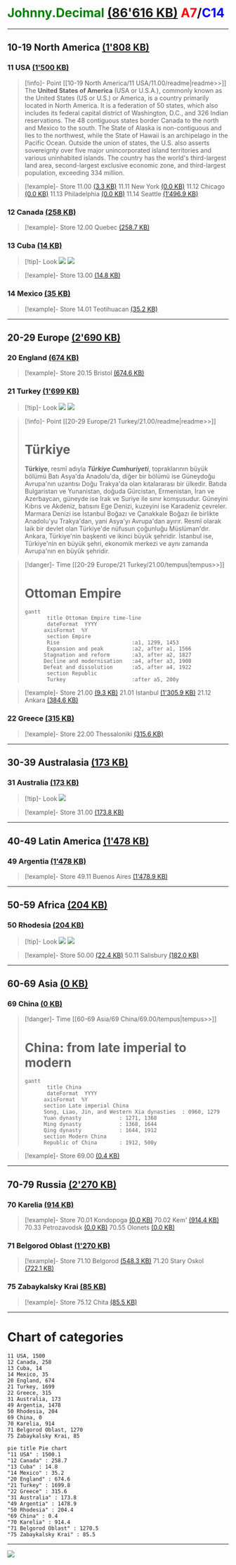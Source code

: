 ﻿# <span style="color:green">Johnny.Decimal</span> [(86'616&nbsp;KB)](<file:///C:\Users\Evgeny\Documents\AutoHotkey\Johnny.Decimal>) <span style="color:red">A7</span>/<span style="color:blue">C14</span>
---
## 10-19 North America [(1'808&nbsp;KB)](<file:///C:\Users\Evgeny\Documents\AutoHotkey\Johnny.Decimal\10-19 North America>)
### 11 USA [(1'500&nbsp;KB)](<file:///C:\Users\Evgeny\Documents\AutoHotkey\Johnny.Decimal\10-19 North America\11 USA>)
> [!info]- Point
> [[10-19 North America/11 USA/11.00/readme|readme>>]]
>The **United States of America** (USA or U.S.A.), commonly known as the United States (US or U.S.) or America, is a country primarily located in North America. It is a federation of 50 states, which also includes its federal capital district of Washington, D.C., and 326 Indian reservations. The 48 contiguous states border Canada to the north and Mexico to the south. The State of Alaska is non-contiguous and lies to the northwest, while the State of Hawaii is an archipelago in the Pacific Ocean. Outside the union of states, the U.S. also asserts sovereignty over five major unincorporated island territories and various uninhabited islands. The country has the world's third-largest land area, second-largest exclusive economic zone, and third-largest population, exceeding 334 million.
>

> [!example]- Store
11.00 [(3.3&nbsp;KB)](<file:///C:\Users\Evgeny\Documents\AutoHotkey\Johnny.Decimal\10-19 North America\11 USA\11.00>)
11.11 New York [(0.0&nbsp;KB)](<file:///C:\Users\Evgeny\Documents\AutoHotkey\Johnny.Decimal\10-19 North America\11 USA\11.11 New York>)
11.12 Chicago [(0.0&nbsp;KB)](<file:///C:\Users\Evgeny\Documents\AutoHotkey\Johnny.Decimal\10-19 North America\11 USA\11.12 Chicago>)
11.13 Philadelphia [(0.0&nbsp;KB)](<file:///C:\Users\Evgeny\Documents\AutoHotkey\Johnny.Decimal\10-19 North America\11 USA\11.13 Philadelphia>)
11.14 Seattle [(1'496.9&nbsp;KB)](<file:///C:\Users\Evgeny\Documents\AutoHotkey\Johnny.Decimal\10-19 North America\11 USA\11.14 Seattle>)

### 12 Canada [(258&nbsp;KB)](<file:///C:\Users\Evgeny\Documents\AutoHotkey\Johnny.Decimal\10-19 North America\12 Canada>)
> [!example]- Store
12.00 Quebec [(258.7&nbsp;KB)](<file:///C:\Users\Evgeny\Documents\AutoHotkey\Johnny.Decimal\10-19 North America\12 Canada\12.00 Quebec>)

### 13 Cuba [(14&nbsp;KB)](<file:///C:\Users\Evgeny\Documents\AutoHotkey\Johnny.Decimal\10-19 North America\13 Cuba>)
> [!tip]- Look
![](<C:\Users\Evgeny\Documents\AutoHotkey\Johnny.Decimal\10-19 North America\13 Cuba\13.00\Coat_of_arms_of_Cuba.svg.png>)&nbsp;![](<C:\Users\Evgeny\Documents\AutoHotkey\Johnny.Decimal\10-19 North America\13 Cuba\13.00\Flag_of_Cuba.svg.png>)&nbsp;

> [!example]- Store
13.00 [(14.8&nbsp;KB)](<file:///C:\Users\Evgeny\Documents\AutoHotkey\Johnny.Decimal\10-19 North America\13 Cuba\13.00>)

### 14 Mexico [(35&nbsp;KB)](<file:///C:\Users\Evgeny\Documents\AutoHotkey\Johnny.Decimal\10-19 North America\14 Mexico>)
> [!example]- Store
14.01 Teotihuacan [(35.2&nbsp;KB)](<file:///C:\Users\Evgeny\Documents\AutoHotkey\Johnny.Decimal\10-19 North America\14 Mexico\14.01 Teotihuacan>)

---
## 20-29 Europe [(2'690&nbsp;KB)](<file:///C:\Users\Evgeny\Documents\AutoHotkey\Johnny.Decimal\20-29 Europe>)
### 20 England [(674&nbsp;KB)](<file:///C:\Users\Evgeny\Documents\AutoHotkey\Johnny.Decimal\20-29 Europe\20 England>)
> [!example]- Store
20.15 Bristol [(674.6&nbsp;KB)](<file:///C:\Users\Evgeny\Documents\AutoHotkey\Johnny.Decimal\20-29 Europe\20 England\20.15 Bristol>)

### 21 Turkey [(1'699&nbsp;KB)](<file:///C:\Users\Evgeny\Documents\AutoHotkey\Johnny.Decimal\20-29 Europe\21 Turkey>)
> [!tip]- Look
![](<C:\Users\Evgeny\Documents\AutoHotkey\Johnny.Decimal\20-29 Europe\21 Turkey\21.00\Flag_of_Turkey.svg.png>)&nbsp;![](<C:\Users\Evgeny\Documents\AutoHotkey\Johnny.Decimal\20-29 Europe\21 Turkey\21.00\Герб_Стамбула.jpg>)&nbsp;

> [!info]- Point
> [[20-29 Europe/21 Turkey/21.00/readme|readme>>]]
># Türkiye
>
>**Türkiye**, resmî adıyla ***Türkiye Cumhuriyeti***, topraklarının büyük bölümü Batı Asya'da Anadolu'da, diğer bir bölümü ise Güneydoğu Avrupa'nın uzantısı Doğu Trakya'da olan kıtalararası bir ülkedir. Batıda Bulgaristan ve Yunanistan, doğuda Gürcistan, Ermenistan, İran ve Azerbaycan, güneyde ise Irak ve Suriye ile sınır komşusudur. Güneyini Kıbrıs ve Akdeniz, batısını Ege Denizi, kuzeyini ise Karadeniz çevreler. Marmara Denizi ise İstanbul Boğazı ve Çanakkale Boğazı ile birlikte Anadolu'yu Trakya'dan, yani Asya'yı Avrupa'dan ayırır. Resmî olarak laik bir devlet olan Türkiye'de nüfusun çoğunluğu Müslüman'dır. Ankara, Türkiye'nin başkenti ve ikinci büyük şehridir. İstanbul ise, Türkiye'nin en büyük şehri, ekonomik merkezi ve aynı zamanda Avrupa'nın en büyük şehridir.
>

> [!danger]- Time
> [[20-29 Europe/21 Turkey/21.00/tempus|tempus>>]]
># Ottoman Empire
>
>```mermaid
>gantt
>        title Ottoman Empire time-line
>        dateFormat  YYYY
>		axisFormat	%Y
>        section Empire
>        Rise						:a1, 1299, 1453
>        Expansion and peak			:a2, after a1, 1566
>		Stagnation and reform		:a3, after a2, 1827
>		Decline and modernisation	:a4, after a3, 1908
>		Defeat and dissolution		:a5, after a4, 1922
>        section Republic
>        Turkey						:after a5, 200y
>```

> [!example]- Store
21.00 [(9.3&nbsp;KB)](<file:///C:\Users\Evgeny\Documents\AutoHotkey\Johnny.Decimal\20-29 Europe\21 Turkey\21.00>)
21.01 Istanbul [(1'305.9&nbsp;KB)](<file:///C:\Users\Evgeny\Documents\AutoHotkey\Johnny.Decimal\20-29 Europe\21 Turkey\21.01 Istanbul>)
21.12 Ankara [(384.6&nbsp;KB)](<file:///C:\Users\Evgeny\Documents\AutoHotkey\Johnny.Decimal\20-29 Europe\21 Turkey\21.12 Ankara>)

### 22 Greece [(315&nbsp;KB)](<file:///C:\Users\Evgeny\Documents\AutoHotkey\Johnny.Decimal\20-29 Europe\22 Greece>)
> [!example]- Store
22.00 Thessaloniki [(315.6&nbsp;KB)](<file:///C:\Users\Evgeny\Documents\AutoHotkey\Johnny.Decimal\20-29 Europe\22 Greece\22.00 Thessaloniki>)

---
## 30-39 Australasia [(173&nbsp;KB)](<file:///C:\Users\Evgeny\Documents\AutoHotkey\Johnny.Decimal\30-39 Australasia>)
### 31 Australia [(173&nbsp;KB)](<file:///C:\Users\Evgeny\Documents\AutoHotkey\Johnny.Decimal\30-39 Australasia\31 Australia>)
> [!tip]- Look
![](<C:\Users\Evgeny\Documents\AutoHotkey\Johnny.Decimal\30-39 Australasia\31 Australia\31.00\Landing_of_Lieutenant_James_Cook_at_Botany_Bay,_29_April_1770_(painting_by_E_Phillips_Fox).jpg>)&nbsp;

> [!example]- Store
31.00 [(173.8&nbsp;KB)](<file:///C:\Users\Evgeny\Documents\AutoHotkey\Johnny.Decimal\30-39 Australasia\31 Australia\31.00>)

---
## 40-49 Latin America [(1'478&nbsp;KB)](<file:///C:\Users\Evgeny\Documents\AutoHotkey\Johnny.Decimal\40-49 Latin America>)
### 49 Argentia [(1'478&nbsp;KB)](<file:///C:\Users\Evgeny\Documents\AutoHotkey\Johnny.Decimal\40-49 Latin America\49 Argentia>)
> [!example]- Store
49.11 Buenos Aires [(1'478.9&nbsp;KB)](<file:///C:\Users\Evgeny\Documents\AutoHotkey\Johnny.Decimal\40-49 Latin America\49 Argentia\49.11 Buenos Aires>)

---
## 50-59 Africa [(204&nbsp;KB)](<file:///C:\Users\Evgeny\Documents\AutoHotkey\Johnny.Decimal\50-59 Africa>)
### 50 Rhodesia [(204&nbsp;KB)](<file:///C:\Users\Evgeny\Documents\AutoHotkey\Johnny.Decimal\50-59 Africa\50 Rhodesia>)
> [!tip]- Look
![](<C:\Users\Evgeny\Documents\AutoHotkey\Johnny.Decimal\50-59 Africa\50 Rhodesia\50.00\Coat_of_arms_of_Southern_Rhodesia_(1924–1980).svg.png>)&nbsp;![](<C:\Users\Evgeny\Documents\AutoHotkey\Johnny.Decimal\50-59 Africa\50 Rhodesia\50.00\Flag_of_Rhodesia_(1968–1979).svg.png>)&nbsp;

> [!example]- Store
50.00 [(22.4&nbsp;KB)](<file:///C:\Users\Evgeny\Documents\AutoHotkey\Johnny.Decimal\50-59 Africa\50 Rhodesia\50.00>)
50.11 Salisbury [(182.0&nbsp;KB)](<file:///C:\Users\Evgeny\Documents\AutoHotkey\Johnny.Decimal\50-59 Africa\50 Rhodesia\50.11 Salisbury>)

---
## 60-69 Asia [(0&nbsp;KB)](<file:///C:\Users\Evgeny\Documents\AutoHotkey\Johnny.Decimal\60-69 Asia>)
### 69 China [(0&nbsp;KB)](<file:///C:\Users\Evgeny\Documents\AutoHotkey\Johnny.Decimal\60-69 Asia\69 China>)
> [!danger]- Time
> [[60-69 Asia/69 China/69.00/tempus|tempus>>]]
># China: from late imperial to modern
>
>```mermaid
>gantt
>        title China
>        dateFormat  YYYY
>		axisFormat	%Y
>		section Late imperial China
>		Song, Liao, Jin, and Western Xia dynasties	: 0960, 1279
>		Yuan dynasty			: 1271, 1368
>		Ming dynasty			: 1368, 1644
>		Qing dynasty			: 1644, 1912
>		section Modern China
>		Republic of China		: 1912, 500y
>```

> [!example]- Store
69.00 [(0.4&nbsp;KB)](<file:///C:\Users\Evgeny\Documents\AutoHotkey\Johnny.Decimal\60-69 Asia\69 China\69.00>)

---
## 70-79 Russia [(2'270&nbsp;KB)](<file:///C:\Users\Evgeny\Documents\AutoHotkey\Johnny.Decimal\70-79 Russia>)
### 70 Karelia [(914&nbsp;KB)](<file:///C:\Users\Evgeny\Documents\AutoHotkey\Johnny.Decimal\70-79 Russia\70 Karelia>)
> [!example]- Store
70.01 Kondopoga [(0.0&nbsp;KB)](<file:///C:\Users\Evgeny\Documents\AutoHotkey\Johnny.Decimal\70-79 Russia\70 Karelia\70.01 Kondopoga>)
70.02 Kem' [(914.4&nbsp;KB)](<file:///C:\Users\Evgeny\Documents\AutoHotkey\Johnny.Decimal\70-79 Russia\70 Karelia\70.02 Kem'>)
70.33 Petrozavodsk [(0.0&nbsp;KB)](<file:///C:\Users\Evgeny\Documents\AutoHotkey\Johnny.Decimal\70-79 Russia\70 Karelia\70.33 Petrozavodsk>)
70.55 Olonets [(0.0&nbsp;KB)](<file:///C:\Users\Evgeny\Documents\AutoHotkey\Johnny.Decimal\70-79 Russia\70 Karelia\70.55 Olonets>)

### 71 Belgorod Oblast [(1'270&nbsp;KB)](<file:///C:\Users\Evgeny\Documents\AutoHotkey\Johnny.Decimal\70-79 Russia\71 Belgorod Oblast>)
> [!example]- Store
71.10 Belgorod [(548.3&nbsp;KB)](<file:///C:\Users\Evgeny\Documents\AutoHotkey\Johnny.Decimal\70-79 Russia\71 Belgorod Oblast\71.10 Belgorod>)
71.20 Stary Oskol [(722.1&nbsp;KB)](<file:///C:\Users\Evgeny\Documents\AutoHotkey\Johnny.Decimal\70-79 Russia\71 Belgorod Oblast\71.20 Stary Oskol>)

### 75 Zabaykalsky Krai [(85&nbsp;KB)](<file:///C:\Users\Evgeny\Documents\AutoHotkey\Johnny.Decimal\70-79 Russia\75 Zabaykalsky Krai>)
> [!example]- Store
75.12 Chita [(85.5&nbsp;KB)](<file:///C:\Users\Evgeny\Documents\AutoHotkey\Johnny.Decimal\70-79 Russia\75 Zabaykalsky Krai\75.12 Chita>)



---

# Chart of categories
```tinychart
11 USA, 1500
12 Canada, 258
13 Cuba, 14
14 Mexico, 35
20 England, 674
21 Turkey, 1699
22 Greece, 315
31 Australia, 173
49 Argentia, 1478
50 Rhodesia, 204
69 China, 0
70 Karelia, 914
71 Belgorod Oblast, 1270
75 Zabaykalsky Krai, 85
```


```mermaid
pie title Pie chart
"11 USA" : 1500.1
"12 Canada" : 258.7
"13 Cuba" : 14.8
"14 Mexico" : 35.2
"20 England" : 674.6
"21 Turkey" : 1699.8
"22 Greece" : 315.6
"31 Australia" : 173.8
"49 Argentia" : 1478.9
"50 Rhodesia" : 204.4
"69 China" : 0.4
"70 Karelia" : 914.4
"71 Belgorod Oblast" : 1270.5
"75 Zabaykalsky Krai" : 85.5
```
---
![](<C:\Users\Evgeny\Documents\AutoHotkey\Johnny.Decimal\index.md.jpg>)
